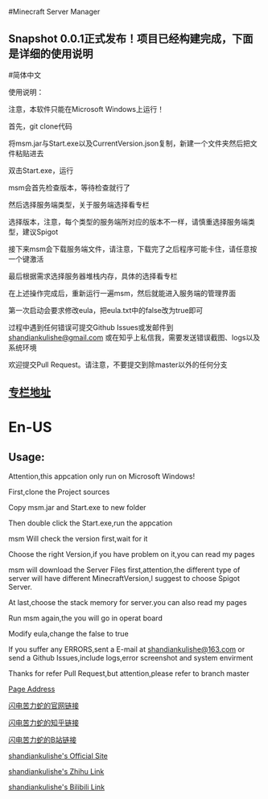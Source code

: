 #Minecraft Server Manager

## Snapshot 0.0.1正式发布！项目已经构建完成，下面是详细的使用说明

#简体中文

使用说明：

注意，本软件只能在Microsoft Windows上运行！

首先，git clone代码

将msm.jar与Start.exe以及CurrentVersion.json复制，新建一个文件夹然后把文件粘贴进去

双击Start.exe，运行

msm会首先检查版本，等待检查就行了

然后选择服务端类型，关于服务端选择看专栏

选择版本，注意，每个类型的服务端所对应的版本不一样，请慎重选择服务端类型，建议Spigot

接下来msm会下载服务端文件，请注意，下载完了之后程序可能卡住，请任意按一个键激活

最后根据需求选择服务器堆栈内存，具体的选择看专栏

在上述操作完成后，重新运行一遍msm，然后就能进入服务端的管理界面

第一次启动会要求修改eula，把eula.txt中的false改为true即可

过程中遇到任何错误可提交Github Issues或发邮件到 shandiankulishe@gmail.com 或在知乎上私信我，需要发送错误截图、logs以及系统环境

欢迎提交Pull Request。请注意，不要提交到除master以外的任何分支

## [专栏地址](https://zhuanlan.zhihu.com/AboutMinecraftServer)

# En-US

## Usage:

Attention,this appcation only run on Microsoft Windows!

First,clone the Project sources

Copy msm.jar and Start.exe to new folder

Then double click the Start.exe,run the appcation

msm Will check the version first,wait for it

Choose the right Version,if you have problem on it,you can read my pages

msm will download the Server Files first,attention,the different type of server will have different MinecraftVersion,I suggest to choose Spigot Server.

At last,choose the stack memory for server.you can also read my pages

Run msm again,the you will go in operat board

Modify eula,change the false to true

If you suffer any ERRORS,sent a E-mail at shandiankulishe@163.com or send a Github Issues,include logs,error screenshot and system envirment

Thanks for refer Pull Request,but attention,please refer to branch master

[Page Address](https://zhuanlan.zhihu.com/AboutMinecraftServer)

[闪电苦力蛇的官网链接](http://114.55.143.223/)

[闪电苦力蛇的知乎链接](https://www.zhihu.com/people/shan-dian-ku-li-she)

[闪电苦力蛇的B站链接](https://space.bilibili.com/344835892)

[shandiankulishe's Official Site](http://114.55.143.223/)

[shandiankulishe's Zhihu Link](https://www.zhihu.com/people/shan-dian-ku-li-she)

[shandiankulishe's Bilibili Link](https://space.bilibili.com/344835892)
